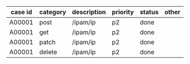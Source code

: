 | case id | category  | description                                             | priority | status | other |
|---------|-----------|---------------------------------------------------------|----------|--------|-------|
| A00001  | post | /ipam/ip  | p2      | done   |       |
| A00001  | get | /ipam/ip   | p2       | done   |       |
| A00001  | patch | /ipam/ip   | p2       | done   |       |
| A00001  | delete   | /ipam/ip   | p2       | done   |       |

